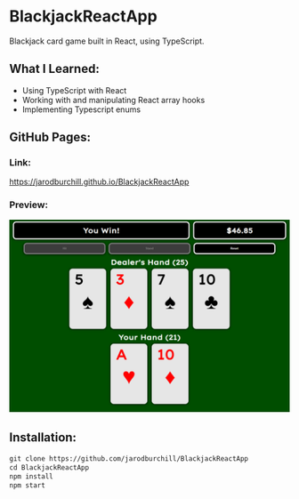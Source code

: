 # BlackjackReactApp
Blackjack card game built in React, using TypeScript.
## What I Learned:
- Using TypeScript with React
- Working with and manipulating React array hooks
- Implementing Typescript enums
## GitHub Pages:
### Link:
https://jarodburchill.github.io/BlackjackReactApp
### Preview:
![alt text](preview.png "Preview Image")
## Installation: 
```
git clone https://github.com/jarodburchill/BlackjackReactApp
cd BlackjackReactApp
npm install
npm start
```